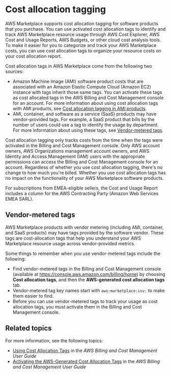 # Cost allocation tagging<a name="cost-allocation-tagging"></a>

AWS Marketplace supports cost allocation tagging for software products that you purchase\. You can use activated cost allocation tags to identify and track AWS Marketplace resource usage through AWS Cost Explorer, AWS Cost and Usage Reports, AWS Budgets, or other cloud cost analysis tools\. To make it easier for you to categorize and track your AWS Marketplace costs, you can use cost allocation tags to organize your resource costs on your cost allocation report\.

Cost allocation tags in AWS Marketplace come from the following two sources:
+ Amazon Machine Image \(AMI\) software product costs that are associated with an Amazon Elastic Compute Cloud \(Amazon EC2\) instance with tags inherit those same tags\. You can activate these tags as cost allocated tags in the AWS Billing and Cost Management console for an account\. For more information about using cost allocation tags with AMI products, see [Cost allocation tagging in AMI products](cost-allocation-tagging-ami-marketplace.md)\.
+ AMI, container, and software as a service \(SaaS\) products may have vendor\-provided tags\. For example, a SaaS product that bills by the number of users could use a tag to identify the usage by department\. For more information about using these tags, see [Vendor\-metered tags](#vendor-metered-tags)\. 

Cost allocation tagging only tracks costs from the time when the tags were activated in the Billing and Cost Management console\. Only AWS account owners, AWS Organizations management account owners, and AWS Identity and Access Management \(IAM\) users with the appropriate permissions can access the Billing and Cost Management console for an account\. Regardless of whether you use cost allocation tagging, there's no change to how much you're billed\. Whether you use cost allocation tags has no impact on the functionality of your AWS Marketplace software products\.

For subscriptions from EMEA\-eligible sellers, the Cost and Usage Report includes a column for the AWS Contracting Party \(Amazon Web Services EMEA SARL\)\.

## Vendor\-metered tags<a name="vendor-metered-tags"></a>

AWS Marketplace products with vendor metering \(including AMI, container, and SaaS products\) may have tags provided by the software vendor\. These tags are cost\-allocation tags that help you understand your AWS Marketplace resource usage across vendor\-provided metrics\.

Some things to remember when you use vendor\-metered tags include the following:
+ Find vendor\-metered tags in the Billing and Cost Management console \(available at [ https://console\.aws\.amazon\.com/billing/home](https://console.aws.amazon.com/billing/home)\) by choosing **Cost allocation tags**, and then the **AWS\-generated cost allocation tags** tab\.
+ Vendor\-metered tag key names start with `aws:marketplace:isv:` to make them easier to find\.
+ Before you can use vendor\-metered tags to track your usage as cost allocation tags, you must activate them in the Billing and Cost Management console\.

## Related topics<a name="cost-allocation-tagging-related-topics"></a>

For more information, see the following topics:
+ [Using Cost Allocation Tags](https://docs.aws.amazon.com/awsaccountbilling/latest/aboutv2/cost-alloc-tags.html) in the *AWS Billing and Cost Management User Guide* 
+ [Activating the AWS\-Generated Cost Allocation Tags](https://docs.aws.amazon.com/awsaccountbilling/latest/aboutv2/activate-built-in-tags.html) in the *AWS Billing and Cost Management User Guide* 